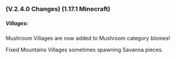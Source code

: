 ### **(V.2.4.0 Changes) (1.17.1 Minecraft)**

##### Villages:
Mushroom Villages are now added to Mushroom category biomes!

Fixed Mountains Villages sometimes spawning Savanna pieces.